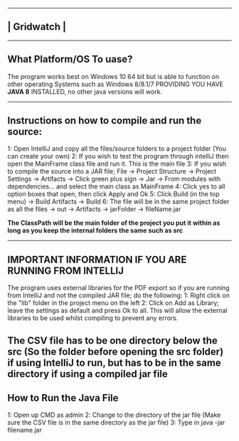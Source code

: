 --------------
|  Gridwatch  |
--------------

------------------------------
What Platform/OS To uase?
------------------------------
The program works best on Windows 10 64 bit but is able to function on other operating Systems such as Windows 8/8.1/7 PROVIDING YOU HAVE **JAVA 8** INSTALLED, no other java versions will work.

---------------------------------------------------
Instructions on how to compile and run the source:
---------------------------------------------------

1: Open IntelliJ and copy all the files/source folders to a project folder (You can create your own)
2: If you wish to test the program through intelliJ then open the MainFrame class file and run it. This is the main file
3: If you wish to compile the source into a JAR file; File -> Project Structure -> Project Settings -> Artifacts -> Click green plus sign -> Jar -> From modules with dependencies... and select the main class as MainFrame
4: Click yes to all option boxes that open, then click Apply and Ok
5: Click Build (in the top menu) -> Build Artifacts -> Build
6: The file will be in the same project folder as all the files -> out -> Artifacts -> jarFolder -> fileName.jar

**The ClassPath will be the main folder of the project you put it within as long as you keep the internal folders the same such as src**

-----------------------------------------------------------
**IMPORTANT INFORMATION IF YOU ARE RUNNING FROM INTELLIJ**
-----------------------------------------------------------

The program uses external libraries for the PDF export so if you are running from IntelliJ and not the compiled JAR file; do the following:
1: Right click on the "lib" folder in the project menu on the left
2: Click on Add as Library; leave the settings as default and press Ok to all. This will allow the external libraries to be used whilst compiling to prevent any errors.

**The CSV file has to be one directory below the src (So the folder before opening the src folder) if using IntelliJ to run, but has to be in the same directory if using a compiled jar file**
------------------------------
How to Run the Java File
------------------------------
1: Open up CMD as admin
2: Change to the directory of the jar file (Make sure the CSV file is in the same directory as the jar file)
3: Type in java -jar filename.jar
